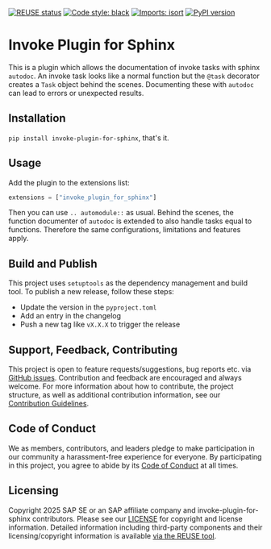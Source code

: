 [![REUSE status](https://api.reuse.software/badge/github.com/SAP/invoke-plugin-for-sphinx)](https://api.reuse.software/info/github.com/SAP/invoke-plugin-for-sphinx)
[![Code style: black](https://img.shields.io/badge/code%20style-black-000000.svg)](https://github.com/psf/black)
[![Imports: isort](https://img.shields.io/badge/%20imports-isort-%231674b1?style=flat&labelColor=ef8336)](https://pycqa.github.io/isort/)
[![PyPI version](https://badge.fury.io/py/invoke-plugin-for-sphinx.svg)](https://badge.fury.io/py/invoke-plugin-for-sphinx)

# Invoke Plugin for Sphinx
This is a plugin which allows the documentation of invoke tasks with sphinx `autodoc`.
An invoke task looks like a normal function but the `@task` decorator creates a `Task` object behind the scenes.
Documenting these with `autodoc` can lead to errors or unexpected results.

## Installation
`pip install invoke-plugin-for-sphinx`, that's it.

## Usage
Add the plugin to the extensions list:

```py
extensions = ["invoke_plugin_for_sphinx"]
```

Then you can use `.. automodule::` as usual.
Behind the scenes, the function documenter of `autodoc` is extended to also handle tasks equal to functions.
Therefore the same configurations, limitations and features apply.

## Build and Publish

This project uses `setuptools` as the dependency management and build tool.
To publish a new release, follow these steps:
* Update the version in the `pyproject.toml`
* Add an entry in the changelog
* Push a new tag like `vX.X.X` to trigger the release

## Support, Feedback, Contributing

This project is open to feature requests/suggestions, bug reports etc. via [GitHub issues](https://github.com/SAP/invoke-plugin-for-sphinx/issues). Contribution and feedback are encouraged and always welcome. For more information about how to contribute, the project structure, as well as additional contribution information, see our [Contribution Guidelines](CONTRIBUTING.md).

## Code of Conduct

We as members, contributors, and leaders pledge to make participation in our community a harassment-free experience for everyone. By participating in this project, you agree to abide by its [Code of Conduct](CODE_OF_CONDUCT.md) at all times.

## Licensing

Copyright 2025 SAP SE or an SAP affiliate company and invoke-plugin-for-sphinx contributors. Please see our [LICENSE](LICENSE) for copyright and license information. Detailed information including third-party components and their licensing/copyright information is available [via the REUSE tool](https://api.reuse.software/info/github.com/SAP/invoke-plugin-for-sphinx).
